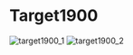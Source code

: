 # Target1900
![target1900_1](https://user-images.githubusercontent.com/101140119/202908453-eb213b72-a01c-4cd2-b8b4-5f5cfc18083c.png)
![target1900_2](https://user-images.githubusercontent.com/101140119/202908459-7c8b0668-6a68-4d1d-8088-db692cbb1786.png)
